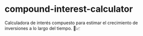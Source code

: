 # compound-interest-calculator
Calculadora de interés compuesto para estimar el crecimiento de inversiones a lo largo del tiempo. 💸📈
